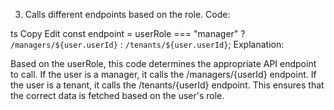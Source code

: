 3. Calls different endpoints based on the role.
Code:

ts
Copy
Edit
const endpoint =
  userRole === "manager"
    ? `/managers/${user.userId}`
    : `/tenants/${user.userId}`;
Explanation:

Based on the userRole, this code determines the appropriate API endpoint to call.
If the user is a manager, it calls the /managers/{userId} endpoint.
If the user is a tenant, it calls the /tenants/{userId} endpoint.
This ensures that the correct data is fetched based on the user's role.